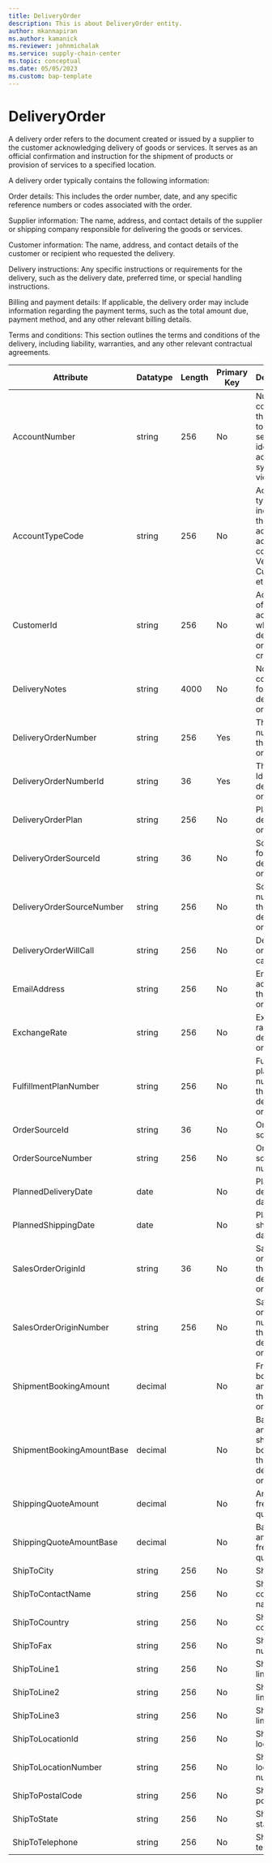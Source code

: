 ```yaml
---
title: DeliveryOrder
description: This is about DeliveryOrder entity.
author: mkannapiran
ms.author: kamanick
ms.reviewer: johnmichalak
ms.service: supply-chain-center
ms.topic: conceptual
ms.date: 05/05/2023
ms.custom: bap-template
---
```


# **DeliveryOrder**

A delivery order refers to the document created or issued by a supplier to the customer acknowledging delivery of goods or services. It serves as an official confirmation and instruction for the shipment of products or provision of services to a specified location.

A delivery order typically contains the following information:

Order details: This includes the order number, date, and any specific reference numbers or codes associated with the order.

Supplier information: The name, address, and contact details of the supplier or shipping company responsible for delivering the goods or services.

Customer information: The name, address, and contact details of the customer or recipient who requested the delivery.

Delivery instructions: Any specific instructions or requirements for the delivery, such as the delivery date, preferred time, or special handling instructions.

Billing and payment details: If applicable, the delivery order may include information regarding the payment terms, such as the total amount due, payment method, and any other relevant billing details.

Terms and conditions: This section outlines the terms and conditions of the delivery, including liability, warranties, and any other relevant contractual agreements.


|	Attribute	|	Datatype	|	Length	|	Primary Key	|	Description	|
|---------------|--------|------|----------|-----------|
|	AccountNumber	|	string	|	256	|	No	|	Number or code for the account to quickly search and identify the account in system views.	|
|	AccountTypeCode	|	string	|	256	|	No	|	Account type code indicates the type of account. An account could be Vendor, Customer etc.	|
|	CustomerId	|	string	|	256	|	No	|	Account Id of the account for which this delivery order is created	|
|	DeliveryNotes	|	string	|	4000	|	No	|	Notes or comments for this delivery order	|
|	DeliveryOrderNumber	|	string	|	256	|	Yes	|	The unique number of the delivery order	|
|	DeliveryOrderNumberId	|	string	|	36	|	Yes	|	The unique Id of the delivery order	|
|	DeliveryOrderPlan	|	string	|	256	|	No	|	Plan for this delivery order	|
|	DeliveryOrderSourceId	|	string	|	36	|	No	|	Source Id for this delivery order	|
|	DeliveryOrderSourceNumber	|	string	|	256	|	No	|	Source number for this delivery order	|
|	DeliveryOrderWillCall	|	string	|	256	|	No	|	Delivery order will call	|
|	EmailAddress	|	string	|	256	|	No	|	Email address for the delivery order	|
|	ExchangeRate	|	string	|	256	|	No	|	Exchange rate for this delivery order	|
|	FulfillmentPlanNumber	|	string	|	256	|	No	|	Fulfillment plan number for this delivery order	|
|	OrderSourceId	|	string	|	36	|	No	|	Order source Id	|
|	OrderSourceNumber	|	string	|	256	|	No	|	Order source number	|
|	PlannedDeliveryDate	|	date	|		|	No	|	Planned delivery date	|
|	PlannedShippingDate	|	date	|		|	No	|	Planned shipping date	|
|	SalesOrderOriginId	|	string	|	36	|	No	|	Sales order origin Id for this delivery order	|
|	SalesOrderOriginNumber	|	string	|	256	|	No	|	Sales order origin number for this delivery order	|
|	ShipmentBookingAmount	|	decimal	|		|	No	|	Freight booking amount for the delivery order	|
|	ShipmentBookingAmountBase	|	decimal	|		|	No	|	Base amount of shipment booking for this delivery order	|
|	ShippingQuoteAmount	|	decimal	|		|	No	|	Amount for freight quote	|
|	ShippingQuoteAmountBase	|	decimal	|		|	No	|	Base amount for freight quote	|
|	ShipToCity	|	string	|	256	|	No	|	Ship to city	|
|	ShipToContactName	|	string	|	256	|	No	|	Ship to contact name	|
|	ShipToCountry	|	string	|	256	|	No	|	Ship to country	|
|	ShipToFax	|	string	|	256	|	No	|	Ship to fax number	|
|	ShipToLine1	|	string	|	256	|	No	|	Ship to line1	|
|	ShipToLine2	|	string	|	256	|	No	|	Ship to line2	|
|	ShipToLine3	|	string	|	256	|	No	|	Ship to line3	|
|	ShipToLocationId	|	string	|	256	|	No	|	Ship to location Id	|
|	ShipToLocationNumber	|	string	|	256	|	No	|	Ship to location number	|
|	ShipToPostalCode	|	string	|	256	|	No	|	Ship to postal code	|
|	ShipToState	|	string	|	256	|	No	|	Ship to state	|
|	ShipToTelephone	|	string	|	256	|	No	|	Ship to telephone	|
